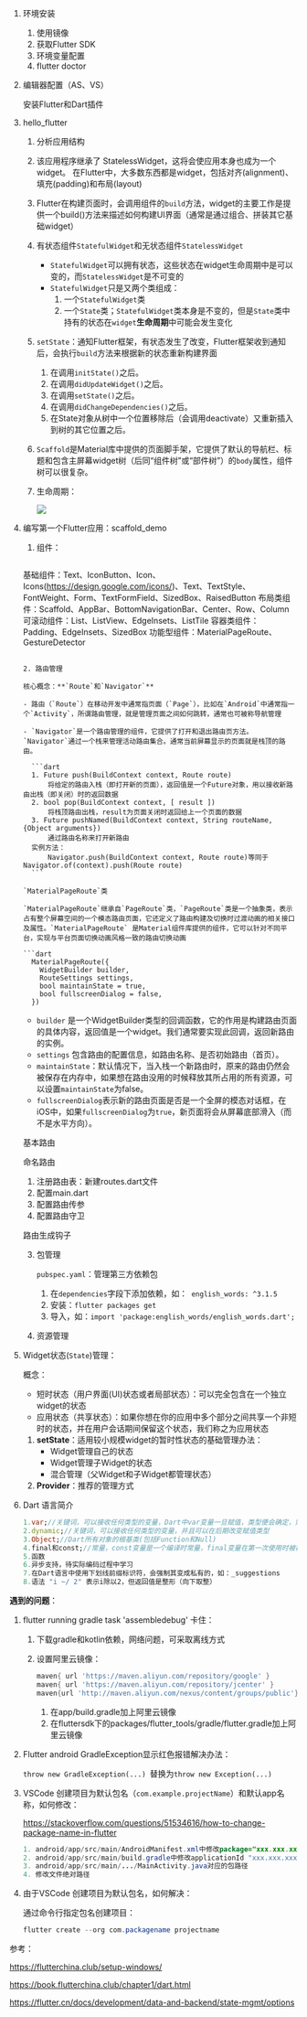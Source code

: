 1. 环境安装

   1. 使用镜像
   2. 获取Flutter SDK
   3. 环境变量配置
   4. flutter doctor

2. 编辑器配置（AS、VS）

   安装Flutter和Dart插件

3. hello_flutter 

   1. 分析应用结构

   2. 该应用程序继承了 StatelessWidget，这将会使应用本身也成为一个widget。 在Flutter中，大多数东西都是widget，包括对齐(alignment)、填充(padding)和布局(layout)

   3. Flutter在构建页面时，会调用组件的`build`方法，widget的主要工作是提供一个build()方法来描述如何构建UI界面（通常是通过组合、拼装其它基础widget）

   4. 有状态组件`StatefulWidget`和无状态组件`StatelessWidget`

      - `StatefulWidget`可以拥有状态，这些状态在widget生命周期中是可以变的，而`StatelessWidget`是不可变的
      - `StatefulWidget`只是又两个类组成：
        1. 一个`StatefulWidget`类
        2. 一个`State`类；`StatefulWidget`类本身是不变的，但是`State`类中持有的状态在`widget`**生命周期**中可能会发生变化

   5. `setState`：通知Flutter框架，有状态发生了改变，Flutter框架收到通知后，会执行`build`方法来根据新的状态重新构建界面

      1. 在调用`initState()`之后。
      2. 在调用`didUpdateWidget()`之后。
      3. 在调用`setState()`之后。
      4. 在调用`didChangeDependencies()`之后。
      5. 在State对象从树中一个位置移除后（会调用deactivate）又重新插入到树的其它位置之后。

   6. `Scaffold`是Material库中提供的页面脚手架，它提供了默认的导航栏、标题和包含主屏幕widget树（后同“组件树”或“部件树”）的`body`属性，组件树可以很复杂。

   7. 生命周期：

      ![](https://pcdn.flutterchina.club/imgs/3-2.jpg)

4. 编写第一个Flutter应用：scaffold_demo

   1. 组件：

      ```dart
   基础组件：Text、IconButton、Icon、Icons(https://design.google.com/icons/)、Text、TextStyle、FontWeight、Form、TextFormField、SizedBox、RaisedButton
      布局类组件：Scaffold、AppBar、BottomNavigationBar、Center、Row、Column
   可滚动组件：List、ListView、EdgeInsets、ListTile
      容器类组件：Padding、EdgeInsets、SizedBox
      功能型组件：MaterialPageRoute、GestureDetector
      ```
   
   2. 路由管理
   
      核心概念：**`Route`和`Navigator`**
   
      - 路由（`Route`）在移动开发中通常指页面（`Page`），比如在`Android`中通常指一个`Activity`，所谓路由管理，就是管理页面之间如何跳转，通常也可被称导航管理
   
      - `Navigator`是一个路由管理的组件，它提供了打开和退出路由页方法。`Navigator`通过一个栈来管理活动路由集合。通常当前屏幕显示的页面就是栈顶的路由。
   
        ```dart
        1. Future push(BuildContext context, Route route)
            将给定的路由入栈（即打开新的页面），返回值是一个Future对象，用以接收新路由出栈（即关闭）时的返回数据
        2. bool pop(BuildContext context, [ result ])
            将栈顶路由出栈，result为页面关闭时返回给上一个页面的数据
        3. Future pushNamed(BuildContext context, String routeName,{Object arguments})
            通过路由名称来打开新路由
        实例方法：
            Navigator.push(BuildContext context, Route route)等同于Navigator.of(context).push(Route route)
        ```
   
      `MaterialPageRoute`类
   
      `MaterialPageRoute`继承自`PageRoute`类，`PageRoute`类是一个抽象类，表示占有整个屏幕空间的一个模态路由页面，它还定义了路由构建及切换时过渡动画的相关接口及属性。`MaterialPageRoute` 是Material组件库提供的组件，它可以针对不同平台，实现与平台页面切换动画风格一致的路由切换动画
   
      ```dart
        MaterialPageRoute({
          WidgetBuilder builder,
          RouteSettings settings,
          bool maintainState = true,
          bool fullscreenDialog = false,
        })
      ```
   
      - `builder` 是一个WidgetBuilder类型的回调函数，它的作用是构建路由页面的具体内容，返回值是一个widget。我们通常要实现此回调，返回新路由的实例。
      - `settings` 包含路由的配置信息，如路由名称、是否初始路由（首页）。
      - `maintainState`：默认情况下，当入栈一个新路由时，原来的路由仍然会被保存在内存中，如果想在路由没用的时候释放其所占用的所有资源，可以设置`maintainState`为false。
      - `fullscreenDialog`表示新的路由页面是否是一个全屏的模态对话框，在iOS中，如果`fullscreenDialog`为`true`，新页面将会从屏幕底部滑入（而不是水平方向）。
   
      基本路由
   
      命名路由
   
      1. 注册路由表：新建routes.dart文件
      2. 配置main.dart
      3. 配置路由传参
      4. 配置路由守卫
   
      路由生成钩子
   
   3. 包管理
   
      `pubspec.yaml`：管理第三方依赖包
   
      1. 在`dependencies`字段下添加依赖，如：` english_words: ^3.1.5`
      2. 安装：`flutter packages get`
      3. 导入，如：`import 'package:english_words/english_words.dart';`
   
   4. 资源管理
   
5. Widget状态(```State```)管理：

   概念：

   - 短时状态（用户界面(UI)状态或者局部状态）：可以完全包含在一个独立widget的状态
   - 应用状态（共享状态）：如果你想在你的应用中多个部分之间共享一个非短时的状态，并在用户会话期间保留这个状态，我们称之为应用状态

   1. **setState**：适用较小规模widget的暂时性状态的基础管理办法：
      - Widget管理自己的状态
      - Widget管理子Widget的状态
      - 混合管理（父Widget和子Widget都管理状态）
   2. **Provider**：推荐的管理方式

6. Dart 语言简介

   ```dart
   1.var;//关键词，可以接收任何类型的变量，Dart中var变量一旦赋值，类型便会确定，则不能再改变其类型(Dart是一个强类型语言，区别js)
   2.dynamic;//关键词，可以接收任何类型的变量，并且可以在后期改变赋值类型
   3.Object;//Dart所有对象的根基类(包括Function和Null)
   4.final和const;//常量，const变量是一个编译时常量，final变量在第一次使用时被初始化
   5.函数
   6.异步支持，待实际编码过程中学习
   7.在Dart语言中使用下划线前缀标识符，会强制其变成私有的，如：_suggestions
   8.语法 "i ~/ 2" 表示i除以2，但返回值是整形（向下取整）
   ```

**遇到的问题**：

1. flutter running gradle task 'assembledebug' 卡住：

   1. 下载gradle和kotlin依赖，网络问题，可采取离线方式

   2. 设置阿里云镜像：

      ```groovy
      maven{ url 'https://maven.aliyun.com/repository/google' }
      maven{ url 'https://maven.aliyun.com/repository/jcenter' }
      maven{url 'http://maven.aliyun.com/nexus/content/groups/public'}
      ```

      1. 在app/build.gradle加上阿里云镜像
      2. 在fluttersdk下的packages/flutter_tools/gradle/flutter.gradle加上阿里云镜像

2. Flutter android GradleException显示红色报错解决办法：

   ```throw new GradleException(...) ```替换为```throw new Exception(...) ```
   
3. VSCode 创建项目为默认包名（```com.example.projectName```）和默认app名称，如何修改：

   https://stackoverflow.com/questions/51534616/how-to-change-package-name-in-flutter

   ```java
   1. android/app/src/main/AndroidManifest.xml中修改package="xxx.xxx.xxx"
   2. android/app/src/main/build.gradle中修改applicationId "xxx.xxx.xxx"
   3. android/app/src/main/.../MainActivity.java对应的包路径
   4. 修改文件绝对路径
   ```

4. 由于VSCode 创建项目为默认包名，如何解决：

   通过命令行指定包名创建项目：

   ```powershell
   flutter create --org com.packagename projectname
   ```

   

参考：

https://flutterchina.club/setup-windows/

https://book.flutterchina.club/chapter1/dart.html

https://flutter.cn/docs/development/data-and-backend/state-mgmt/options